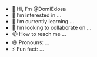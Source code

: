 - 👋 Hi, I’m @DomiEdosa
- 👀 I’m interested in ...
- 🌱 I’m currently learning ...
- 💞️ I’m looking to collaborate on ...
- 📫 How to reach me ...
- 😄 Pronouns: ...
- ⚡ Fun fact: ...

<!---
DomiEdosa/DomiEdosa is a ✨ special ✨ repository because its `README.md` (this file) appears on your GitHub profile.
You can click the Preview link to take a look at your changes.
--->
